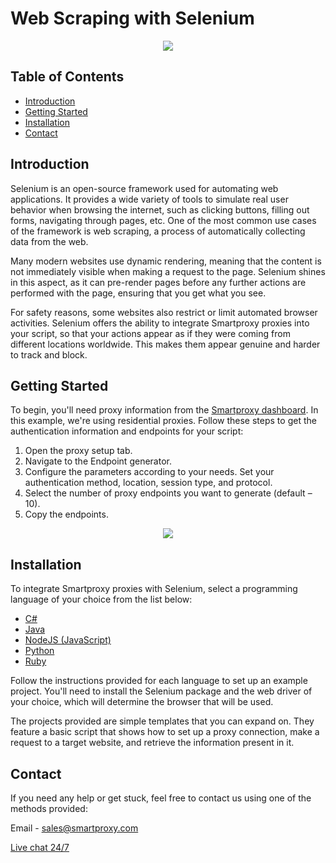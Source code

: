 # Web Scraping with Selenium
<p align="center">
    <a href="https://dashboard.smartproxy.com/?page=residential-proxies&utm_source=socialorganic&utm_medium=social&utm_campaign=resi_trial_GITHUB"><img src="https://i.imgur.com/3uZgYJ9.png"></a>
</p>

## Table of Contents
- [Introduction](#introduction)
- [Getting Started](#getting-started)
- [Installation](#intallation)
- [Contact](#contact)

## Introduction
Selenium is an open-source framework used for automating web applications. It provides a wide variety of tools to simulate real user behavior when browsing the internet, such as clicking buttons, filling out forms, navigating through pages, etc. One of the most common use cases of the framework is web scraping, a process of automatically collecting data from the web. 

Many modern websites use dynamic rendering, meaning that the content is not immediately visible when making a request to the page. Selenium shines in this aspect, as it can pre-render pages before any further actions are performed with the page, ensuring that you get what you see.

For safety reasons, some websites also restrict or limit automated browser activities. Selenium offers the ability to integrate Smartproxy proxies into your script, so that your actions appear as if they were coming from different locations worldwide. This makes them appear genuine and harder to track and block.

## Getting Started
To begin, you'll need proxy information from the [Smartproxy dashboard](https://dashboard.smartproxy.com/welcome). In this example, we're using residential proxies. Follow these steps to get the authentication information and endpoints for your script:
1. Open the proxy setup tab.
2. Navigate to the Endpoint generator.
3. Configure the parameters according to your needs. Set your authentication method, location, session type, and protocol.
4. Select the number of proxy endpoints you want to generate (default – 10). 
5. Copy the endpoints.

<p align="center">
    <a href="https://smartproxy.com/"><img src="https://i.imgur.com/M2J00E4.png"></a>
</p>

## Installation
To integrate Smartproxy proxies with Selenium, select a programming language of your choice from the list below:
- [C#](https://github.com/Smartproxy/Selenium/tree/master/csharp)
- [Java](https://github.com/Smartproxy/Selenium/tree/master/java)
- [NodeJS (JavaScript)](https://github.com/Smartproxy/Selenium/tree/master/nodejs)
- [Python](https://github.com/Smartproxy/Selenium/tree/master/python)
- [Ruby](https://github.com/Smartproxy/Selenium/tree/master/ruby)

Follow the instructions provided for each language to set up an example project. You'll need to install the Selenium package and the web driver of your choice, which will determine the browser that will be used.

The projects provided are simple templates that you can expand on. They feature a basic script that shows how to set up a proxy connection, make a request to a target website, and retrieve the information present in it. 

## Contact
If you need any help or get stuck, feel free to contact us using one of the methods provided:

Email - sales@smartproxy.com

<a href="https://smartproxy.com">Live chat 24/7</a>

